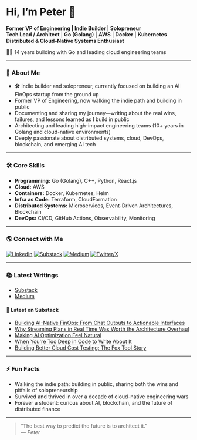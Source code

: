 # Hi, I’m Peter 👋

**Former VP of Engineering | Indie Builder | Solopreneur**  
**Tech Lead / Architect** | **Go (Golang)** | **AWS** | **Docker** | **Kubernetes**  
**Distributed & Cloud-Native Systems Enthusiast**  

🧑‍💻 14 years building with Go and leading cloud engineering teams  


---

### 🚀 About Me

- 🛠️ Indie builder and solopreneur, currently focused on building an AI FinOps startup from the ground up
- Former VP of Engineering, now walking the indie path and building in public
- Documenting and sharing my journey—writing about the real wins, failures, and lessons learned as I build in public
- Architecting and leading high-impact engineering teams (10+ years in Golang and cloud-native environments)
- Deeply passionate about distributed systems, cloud, DevOps, blockchain, and emerging AI tech

---

### 🛠️ Core Skills

- **Programming:** Go (Golang), C++, Python, React.js
- **Cloud:** AWS
- **Containers:** Docker, Kubernetes, Helm
- **Infra as Code:** Terraform, CloudFormation
- **Distributed Systems:** Microservices, Event-Driven Architectures, Blockchain
- **DevOps:** CI/CD, GitHub Actions, Observability, Monitoring

---

### 🌎 Connect with Me

[![LinkedIn](https://img.shields.io/badge/-LinkedIn-blue?logo=linkedin&logoColor=white)](https://www.linkedin.com/in/peterm08/)
[![Substack](https://img.shields.io/badge/-Substack-orange?logo=substack&logoColor=white)](https://substack.com/@peterlimg)
[![Medium](https://img.shields.io/badge/-Medium-black?logo=medium&logoColor=white)](https://medium.com/@luxairlake)
[![Twitter/X](https://img.shields.io/badge/-X-black?logo=twitter&logoColor=white)](https://x.com/erodoe16)

---

### 📚 Latest Writings

- [Substack](https://substack.com/@peterlimg)
- [Medium](https://medium.com/@luxairlake)

#### 📰 Latest on Substack

<!-- SUBSTACK:START -->
- [Building AI-Native FinOps: From Chat Outputs to Actionable Interfaces](https://peterlimg.substack.com/p/building-ai-native-finops-from-chat)
- [Why Streaming Plans in Real Time Was Worth the Architecture Overhaul](https://peterlimg.substack.com/p/back-to-building-real-time-streaming)
- [Making AI Optimization Feel Natural](https://peterlimg.substack.com/p/making-ai-optimization-feel-natural)
- [When You're Too Deep in Code to Write About It](https://peterlimg.substack.com/p/when-youre-too-deep-in-code-to-write)
- [Building Better Cloud Cost Testing: The Fox Tool Story](https://peterlimg.substack.com/p/building-better-cloud-cost-testing)
<!-- SUBSTACK:END -->

---

### ⚡ Fun Facts

- Walking the indie path: building in public, sharing both the wins and pitfalls of solopreneurship
- Survived and thrived in over a decade of cloud-native engineering wars
- Forever a student: curious about AI, blockchain, and the future of distributed finance

---

> “The best way to predict the future is to architect it.”  
> — _Peter_
